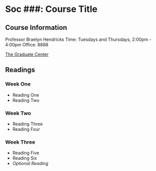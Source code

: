 # Soc ###: Course Title

## Course Information

Professor Braelyn Hendricks
Time: Tuesdays and Thursdays, 2:00pm - 4:00pm
Office: 8888

[The Graduate Center](https://www.gc.cuny.edu)

## Readings

### **Week One**

- Reading One
- Reading Two

### **Week Two**

- Reading Three
- Reading Four

### **Week Three**

- Reading Five
- Reading Six
- *Optional Reading*
